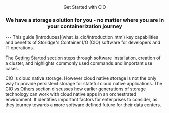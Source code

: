 <center>Get Started with CIO</center>
<center><h3>We have a storage solution for you - no matter where you are in your containerization journey</h3></center>
---
This guide [introduces](what_is_cio/introduction.html) key capabilities and benefits of Storidge's Container I/O (CIO) software for developers and IT operations.

The [Getting Started](/getting_started/install.html) section steps through software installation, creation of a cluster, and highlights commonly used commands and important use cases.

CIO is cloud native storage. However cloud native storage is not the only way to provide persistent storage for stateful cloud native applications. The [CIO vs Others](cio_vs_others/overview.html) section discusses how earlier generations of storage technology can work with cloud native apps in an orchestrated environment. It identifies important factors for enterprises to consider, as they journey towards a more software defined future for their data centers.
